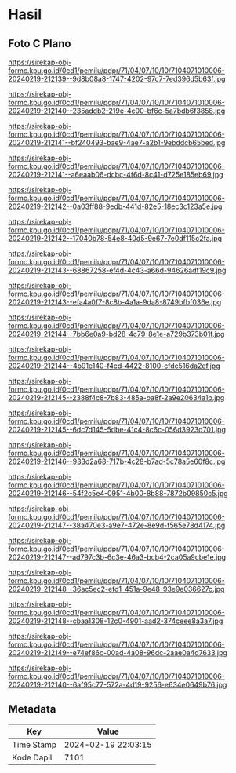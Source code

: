 # Hasil

## Foto C Plano

https://sirekap-obj-formc.kpu.go.id/0cd1/pemilu/pdpr/71/04/07/10/10/7104071010006-20240219-212139--9d8b08a8-1747-4202-97c7-7ed396d5b63f.jpg

https://sirekap-obj-formc.kpu.go.id/0cd1/pemilu/pdpr/71/04/07/10/10/7104071010006-20240219-212140--235addb2-219e-4c00-bf6c-5a7bdb6f3858.jpg

https://sirekap-obj-formc.kpu.go.id/0cd1/pemilu/pdpr/71/04/07/10/10/7104071010006-20240219-212141--bf240493-bae9-4ae7-a2b1-9ebddcb65bed.jpg

https://sirekap-obj-formc.kpu.go.id/0cd1/pemilu/pdpr/71/04/07/10/10/7104071010006-20240219-212141--a6eaab06-dcbc-4f6d-8c41-d725e185eb69.jpg

https://sirekap-obj-formc.kpu.go.id/0cd1/pemilu/pdpr/71/04/07/10/10/7104071010006-20240219-212142--0a03ff88-9edb-441d-82e5-18ec3c123a5e.jpg

https://sirekap-obj-formc.kpu.go.id/0cd1/pemilu/pdpr/71/04/07/10/10/7104071010006-20240219-212142--17040b78-54e8-40d5-9e67-7e0df115c2fa.jpg

https://sirekap-obj-formc.kpu.go.id/0cd1/pemilu/pdpr/71/04/07/10/10/7104071010006-20240219-212143--68867258-ef4d-4c43-a66d-94626adf19c9.jpg

https://sirekap-obj-formc.kpu.go.id/0cd1/pemilu/pdpr/71/04/07/10/10/7104071010006-20240219-212143--efa4a0f7-8c8b-4a1a-9da8-8749bfbf036e.jpg

https://sirekap-obj-formc.kpu.go.id/0cd1/pemilu/pdpr/71/04/07/10/10/7104071010006-20240219-212144--7bb6e0a9-bd28-4c79-8e1e-a729b373b01f.jpg

https://sirekap-obj-formc.kpu.go.id/0cd1/pemilu/pdpr/71/04/07/10/10/7104071010006-20240219-212144--4b91e140-f4cd-4422-8100-cfdc516da2ef.jpg

https://sirekap-obj-formc.kpu.go.id/0cd1/pemilu/pdpr/71/04/07/10/10/7104071010006-20240219-212145--2388f4c8-7b83-485a-ba8f-2a9e20634a1b.jpg

https://sirekap-obj-formc.kpu.go.id/0cd1/pemilu/pdpr/71/04/07/10/10/7104071010006-20240219-212145--6dc7d145-5dbe-41c4-8c6c-056d3923d701.jpg

https://sirekap-obj-formc.kpu.go.id/0cd1/pemilu/pdpr/71/04/07/10/10/7104071010006-20240219-212146--933d2a68-717b-4c28-b7ad-5c78a5e60f8c.jpg

https://sirekap-obj-formc.kpu.go.id/0cd1/pemilu/pdpr/71/04/07/10/10/7104071010006-20240219-212146--54f2c5e4-0951-4b00-8b88-7872b09850c5.jpg

https://sirekap-obj-formc.kpu.go.id/0cd1/pemilu/pdpr/71/04/07/10/10/7104071010006-20240219-212147--38a470e3-a9e7-472e-8e9d-f565e78d4174.jpg

https://sirekap-obj-formc.kpu.go.id/0cd1/pemilu/pdpr/71/04/07/10/10/7104071010006-20240219-212147--ad797c3b-6c3e-46a3-bcb4-2ca05a9cbe1e.jpg

https://sirekap-obj-formc.kpu.go.id/0cd1/pemilu/pdpr/71/04/07/10/10/7104071010006-20240219-212148--36ac5ec2-efd1-451a-9e48-93e9e036627c.jpg

https://sirekap-obj-formc.kpu.go.id/0cd1/pemilu/pdpr/71/04/07/10/10/7104071010006-20240219-212148--cbaa1308-12c0-4901-aad2-374ceee8a3a7.jpg

https://sirekap-obj-formc.kpu.go.id/0cd1/pemilu/pdpr/71/04/07/10/10/7104071010006-20240219-212149--e74ef86c-00ad-4a08-96dc-2aae0a4d7633.jpg

https://sirekap-obj-formc.kpu.go.id/0cd1/pemilu/pdpr/71/04/07/10/10/7104071010006-20240219-212140--6af95c77-572a-4d19-9256-e634e0649b76.jpg


## Metadata

| Key        | Value               |
| ---------- | ------------------- |
| Time Stamp | 2024-02-19 22:03:15 |
| Kode Dapil | 7101                |



